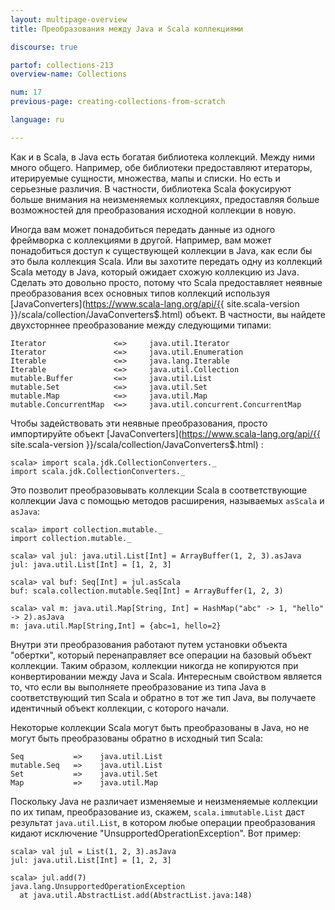 ```yaml
---
layout: multipage-overview
title: Преобразования между Java и Scala коллекциями 

discourse: true

partof: collections-213
overview-name: Collections

num: 17
previous-page: creating-collections-from-scratch

language: ru

---
```


Как и в Scala, в Java есть богатая библиотека коллекций. Между ними много общего. Например, обе библиотеки предоставляют итераторы, итерируемые сущности, множества, мапы и списки. Но есть и серьезные различия. В частности, библиотека Scala фокусируют больше внимания на неизменяемых коллекциях, предоставляя больше возможностей для преобразования исходной коллекции в новую.

Иногда вам может понадобиться передать данные из одного фреймворка с коллекциями в другой. Например, вам может понадобиться доступ к существующей коллекции в Java, как если бы это была коллекция Scala. Или вы захотите передать одну из коллекций Scala методу в Java, который ожидает схожую коллекцию из Java. Сделать это довольно просто, потому что Scala предоставляет неявные преобразования всех основных типов коллекций используя [JavaConverters](https://www.scala-lang.org/api/{{ site.scala-version }}/scala/collection/JavaConverters$.html) объект. В частности, вы найдете двухсторннее преобразование между следующими типами:

    Iterator               <=>     java.util.Iterator
    Iterator               <=>     java.util.Enumeration
    Iterable               <=>     java.lang.Iterable
    Iterable               <=>     java.util.Collection
    mutable.Buffer         <=>     java.util.List
    mutable.Set            <=>     java.util.Set
    mutable.Map            <=>     java.util.Map
    mutable.ConcurrentMap  <=>     java.util.concurrent.ConcurrentMap

Чтобы задействовать эти неявные преобразования, просто импортируйте объект [JavaConverters](https://www.scala-lang.org/api/{{ site.scala-version }}/scala/collection/JavaConverters$.html) :

    scala> import scala.jdk.CollectionConverters._
    import scala.jdk.CollectionConverters._

Это позволит преобразовывать коллекции Scala в соответствующие коллекции Java с помощью методов расширения, называемых `asScala` и `asJava`:

    scala> import collection.mutable._
    import collection.mutable._

    scala> val jul: java.util.List[Int] = ArrayBuffer(1, 2, 3).asJava
    jul: java.util.List[Int] = [1, 2, 3]

    scala> val buf: Seq[Int] = jul.asScala
    buf: scala.collection.mutable.Seq[Int] = ArrayBuffer(1, 2, 3)

    scala> val m: java.util.Map[String, Int] = HashMap("abc" -> 1, "hello" -> 2).asJava
    m: java.util.Map[String,Int] = {abc=1, hello=2}

Внутри эти преобразования работают путем установки объекта "обертки", который перенаправляет все операции на базовый объект коллекции. Таким образом, коллекции никогда не копируются при конвертировании между Java и Scala. Интересным свойством является то, что если вы выполняете преобразование из типа Java в соответствующий тип Scala и обратно в тот же тип Java, вы получаете идентичный объект коллекции, с которого начали.

Некоторые коллекции Scala могут быть преобразованы в Java, но не могут быть преобразованы обратно в исходный тип Scala:

    Seq           =>    java.util.List
    mutable.Seq   =>    java.util.List
    Set           =>    java.util.Set
    Map           =>    java.util.Map

Поскольку Java не различает изменяемые и неизменяемые коллекции по их типам, преобразование из, скажем, `scala.immutable.List` даст результат `java.util.List`, в котором любые операции преобразования кидают исключение "UnsupportedOperationException". Вот пример:

    scala> val jul = List(1, 2, 3).asJava
    jul: java.util.List[Int] = [1, 2, 3]

    scala> jul.add(7)
    java.lang.UnsupportedOperationException
      at java.util.AbstractList.add(AbstractList.java:148)
